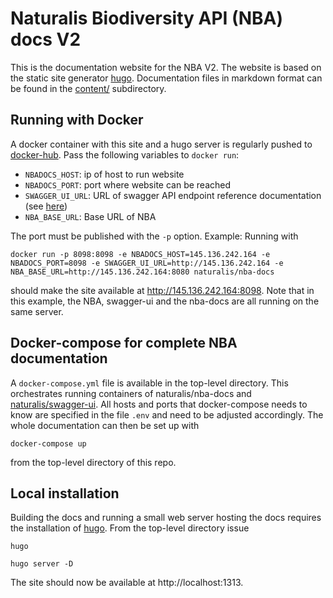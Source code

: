 # Naturalis Biodiversity API (NBA) docs V2 
This is the documentation
website for the NBA V2. The website is based on the static site
generator [hugo](https://gohugo.io/).  Documentation files in markdown
format can be found in the
[content/](https://github.com/naturalis/nba-docs/tree/V2_master/content)
subdirectory.

## Running with Docker 
A docker container with this site and a hugo
server is regularly pushed to
[docker-hub](https://hub.docker.com/r/naturalis/nba-docs/).  Pass the
following variables to `docker run`:

* `NBADOCS_HOST`: ip of host to run website
* `NBADOCS_PORT`: port where website can be reached
* `SWAGGER_UI_URL`: URL of swagger API endpoint reference documentation (see [here](https://github.com/naturalis/swagger-ui))
* `NBA_BASE_URL`: Base URL of NBA

The port must be published with the `-p` option. Example: Running
with

`docker run -p 8098:8098 -e NBADOCS_HOST=145.136.242.164 -e NBADOCS_PORT=8098 -e SWAGGER_UI_URL=http://145.136.242.164 -e NBA_BASE_URL=http://145.136.242.164:8080 naturalis/nba-docs`

should make the site available at http://145.136.242.164:8098. Note
that in this example, the NBA, swagger-ui and the nba-docs are all
running on the same server.

## Docker-compose for complete NBA documentation 
A `docker-compose.yml` file is available in the top-level directory.
This orchestrates running containers of naturalis/nba-docs and
[naturalis/swagger-ui](https://github.com/naturalis/swagger-ui).  All
hosts and ports that docker-compose needs to know are specified in the
file `.env` and need to be adjusted accordingly.  The whole
documentation can then be set up with

`docker-compose up` 

from the top-level directory of this repo.

## Local installation 
Building the docs and running a small web server
hosting the docs requires the installation of
[hugo](https://gohugo.io/). From the top-level directory issue

`hugo`

`hugo server -D`

The site should now be available at http://localhost:1313. 
